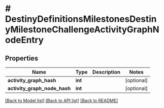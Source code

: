 # # DestinyDefinitionsMilestonesDestinyMilestoneChallengeActivityGraphNodeEntry

## Properties

Name | Type | Description | Notes
------------ | ------------- | ------------- | -------------
**activity_graph_hash** | **int** |  | [optional]
**activity_graph_node_hash** | **int** |  | [optional]

[[Back to Model list]](../../README.md#models) [[Back to API list]](../../README.md#endpoints) [[Back to README]](../../README.md)
